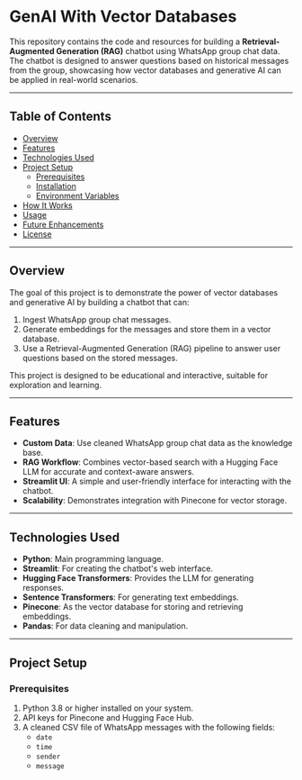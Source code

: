 # GenAI With Vector Databases

This repository contains the code and resources for building a **Retrieval-Augmented Generation (RAG)** chatbot using WhatsApp group chat data. The chatbot is designed to answer questions based on historical messages from the group, showcasing how vector databases and generative AI can be applied in real-world scenarios.

---

## Table of Contents
- [Overview](#overview)
- [Features](#features)
- [Technologies Used](#technologies-used)
- [Project Setup](#project-setup)
  - [Prerequisites](#prerequisites)
  - [Installation](#installation)
  - [Environment Variables](#environment-variables)
- [How It Works](#how-it-works)
- [Usage](#usage)
- [Future Enhancements](#future-enhancements)
- [License](#license)

---

## Overview
The goal of this project is to demonstrate the power of vector databases and generative AI by building a chatbot that can:
1. Ingest WhatsApp group chat messages.
2. Generate embeddings for the messages and store them in a vector database.
3. Use a Retrieval-Augmented Generation (RAG) pipeline to answer user questions based on the stored messages.

This project is designed to be educational and interactive, suitable for exploration and learning.

---

## Features
- **Custom Data**: Use cleaned WhatsApp group chat data as the knowledge base.
- **RAG Workflow**: Combines vector-based search with a Hugging Face LLM for accurate and context-aware answers.
- **Streamlit UI**: A simple and user-friendly interface for interacting with the chatbot.
- **Scalability**: Demonstrates integration with Pinecone for vector storage.

---

## Technologies Used
- **Python**: Main programming language.
- **Streamlit**: For creating the chatbot's web interface.
- **Hugging Face Transformers**: Provides the LLM for generating responses.
- **Sentence Transformers**: For generating text embeddings.
- **Pinecone**: As the vector database for storing and retrieving embeddings.
- **Pandas**: For data cleaning and manipulation.

---

## Project Setup

### Prerequisites
1. Python 3.8 or higher installed on your system.
2. API keys for Pinecone and Hugging Face Hub.
3. A cleaned CSV file of WhatsApp messages with the following fields:
   - `date`
   - `time`
   - `sender`
   - `message`
